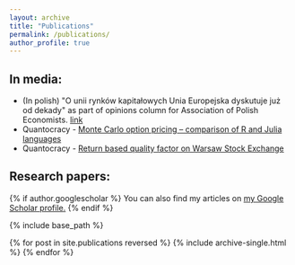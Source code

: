 ```yaml
---
layout: archive
title: "Publications"
permalink: /publications/
author_profile: true
---
```


## In media:

- (In polish) "O unii rynków kapitałowych Unia Europejska dyskutuje już od dekady" as part of opinions column for Association of Polish Economists. [link](https://tep.org.pl/unia-rynkow-kapitalowych/)
- Quantocracy - [Monte Carlo option pricing – comparison of R and Julia languages](https://quantocracy.com/quantocracys-daily-wrap-for-12212020/)
- Quantocracy - [Return based quality factor on Warsaw Stock Exchange](https://quantocracy.com/quantocracys-daily-wrap-for-06182024/)


## Research papers:

{% if author.googlescholar %}
  You can also find my articles on <u><a href="{{author.googlescholar}}">my Google Scholar profile</a>.</u>
{% endif %}

{% include base_path %}

{% for post in site.publications reversed %}
  {% include archive-single.html %}
{% endfor %}

